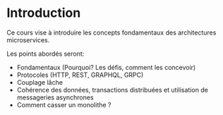 # Introduction
Ce cours vise à introduire les concepts fondamentaux des architectures microservices.

Les points abordés seront:

* Fondamentaux (Pourquoi? Les défis, comment les concevoir)
* Protocoles (HTTP, REST, GRAPHQL, GRPC)
* Couplage lâche
* Cohérence des données, transactions distribuées et utilisation de messageries asynchrones
* Comment casser un monolithe ?
